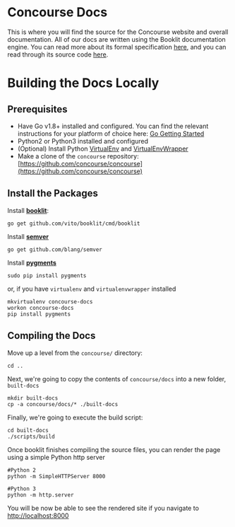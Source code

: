 # Concourse Docs
This is where you will find the source for the Concourse website and overall documentation. All of our docs are written using the Booklit documentation engine. You can read more about its formal specification [here](https://vito.github.io/booklit/), and you can read through its source code [here](https://github.com/vito/booklit). 

# Building the Docs Locally
## Prerequisites
* Have Go v1.8+ installed and configured. You can find the relevant instructions for your platform of choice here: [Go Getting Started](https://golang.org/doc/install) 
* Python2 or Python3 installed and configured
* (Optional) Install Python [VirtualEnv](https://virtualenv.pypa.io/en/stable/) and [VirtualEnvWrapper ](https://virtualenvwrapper.readthedocs.io/)
* Make a clone of the `concourse` repository: [https://github.com/concourse/concourse](https://github.com/concourse/concourse)

## Install the Packages
Install [**booklit**](https://github.com/vito/booklit): 

```
go get github.com/vito/booklit/cmd/booklit
```

Install [**semver**](https://github.com/blang/semver)

```
go get github.com/blang/semver
```

Install [**pygments**](http://pygments.org/)

```
sudo pip install pygments
```

or, if you have `virtualenv` and `virtualenvwrapper` installed

```
mkvirtualenv concourse-docs
workon concourse-docs
pip install pygments
```

## Compiling the Docs
Move up a level from the `concourse/` directory:

`cd ..`

Next, we're going to copy the contents of `concourse/docs` into a new folder, `built-docs`

```
mkdir built-docs
cp -a concourse/docs/* ./built-docs
```

Finally, we're going to execute the build script:

```
cd built-docs
./scripts/build
```

Once booklit finishes compiling the source files, you can render the page using a simple Python http server

```
#Python 2
python -m SimpleHTTPServer 8000

#Python 3
python -m http.server
```

You will be now be able to see the rendered site if you navigate to [http://localhost:8000](http://localhost:8000)


